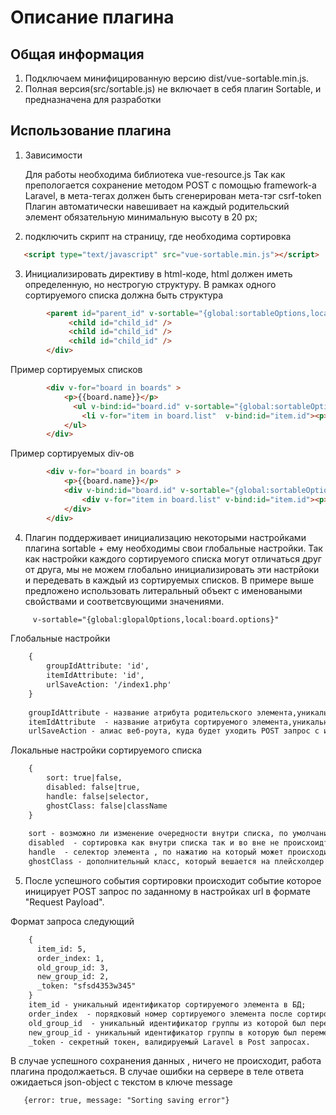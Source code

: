 # Описание плагина

## Общая информация
1. Подключаем минифицированную версию dist/vue-sortable.min.js.
2. Полная версия(src/sortable.js) не включает в себя плагин Sortable, и предназначена для разработки

## Использование плагина

1. Зависимости

   Для работы необходима библиотека vue-resource.js
   Так как препологается сохранение методом POST с помощью framework-a Laravel, в мета-тегах  должен быть сгенерирован мета-тэг csrf-token
   Плагин автоматически навешивает на каждый родительский элемент обязательную минимальную высоту в 20 px;

2. подключить скрипт на страницу, где необходима сортировка
   
```html
   <script type="text/javascript" src="vue-sortable.min.js"></script>
```

3. Инициализировать директиву в html-коде, html должен иметь определенную, но нестрогую структуру. 
   В рамках одного сортируемого списка должна быть структура 
```html 
        <parent id="parent_id" v-sortable="{global:sortableOptions,local:parent.options}">
             <child id="child_id" />
             <child id="child_id" />
             <child id="child_id" />
        </div>   
```

Пример сортируемых списков
```html 
        <div v-for="board in boards" >
            <p>{{board.name}}</p>
              <ul v-bind:id="board.id" v-sortable="{global:sortableOptions,local:board.options}">
                <li v-for="item in board.list"  v-bind:id="item.id"><p>{{item.name}}</p></li>
            </ul>
        </div>   
```

Пример сортируемых div-ов
```html 
        <div v-for="board in boards" >
            <p>{{board.name}}</p>
            <div v-bind:id="board.id" v-sortable="{global:sortableOptions,local:board.options}">
                <div v-for="item in board.list" v-bind:id="item.id"><p>{{item.name}}</p></div>
            </div>
        </div>   
```

4. Плагин поддерживает инициализацию некоторыми настройками плагина sortable + ему необходимы свои глобальные настройки.
Так как настройки каждого сортируемого списка могут отличаться друг от друга, мы не можем глобально инициализировать эти настрйоки и передевать
в каждый из сортируемых списков. В примере выше предложено использовать литеральный объект с именоваными свойствами и соответсвующими значениями. 
   
```html 
     v-sortable="{global:glopalOptions,local:board.options}"
```

Глобальные настройки
```html 
    {
        groupIdAttribute: 'id',
        itemIdAttribute: 'id',
        urlSaveAction: '/index1.php'
    }
    
    groupIdAttribute - название атрибута родительского элемента,уникальный идентификатор сортируемой группы, по умолчанию - id;
    itemIdAttribute  - название атрибута сортируемого элемента,уникальный идентификатор сортируемого элемента,по умолчанию - id;
    urlSaveAction - алиас веб-роута, куда будет уходить POST запрос с измененными данными.

```

Локальные настройки сортируемого списка
```html 
    {
        sort: true|false,
        disabled: false|true,
        handle: false|selector,
        ghostClass: false|className
    }
    
    sort - возможно ли изменение очередности внутри списка, по умолчанию - true;
    disabled  - сортировка как внутри списка так и во вне не происхоидт,по умолчанию - false;
    handle  - селектор элемента , по нажатию на который может происходить сортировка,по умолчанию - срабатывает на всем элементе;
    ghostClass - дополнительный класс, который вешается на плейсхолдер при перетаскивании элемента, по умолчанию - 'item-placeholder'.

```

5. После успешного события сортировки происходит событие которое иницирует POST запрос по заданному в настройках url в формате "Request Payload".

Формат запроса следующий

```html 
    {
      item_id: 5,
      order_index: 1,
      old_group_id: 3,
      new_group_id: 2, 
      _token: "sfsd4353w345"
    }
    item_id - уникальный идентификатор сортируемого элемента в БД;
    order_index  - порядковый номер сортируемого элемента после сортировки в списке;
    old_group_id  - уникальный идентификатор группы из которой был перемещен сортируемый элемент, в рамках сортировки внутри списка совподает с new_group_id;
    new_group_id - уникальный идентификатор группы в которую был перемещен сортируемый элемент;
    _token - секретный токен, валидируемый Laravel в Post запросах.

```
В случае успешного сохранения данных , ничего не происходит, работа плагина продолжаеться. 
В случае ошибки на сервере в теле ответа ожидаеться json-object с текстом в ключе message
```html 
   {error: true, message: "Sorting saving error"}
```
